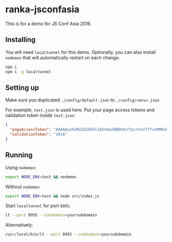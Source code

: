 # ranka-jsconfasia

This is for a demo for JS Conf Asia 2016.

## Installing

You will need `localtunnel` for this demo. Optionally, you can also install `nodemon` that will automatically restart on each change.

```sh
npm i
npm i -g localtunnel
```

## Setting up

Make sure you duplicated `./config/default.json` to `./config/<env>.json`.

For example, `test.json` is used here. Put your page access tokens and validation token inside `test.json`

```json
{
  "pageAccessToken": "AAAAAunK2MwZDZDEAlIAXnUeZABNh0ufYpcteSxfYfxaMMKnhcvYpCrhiwNwXIgCBTN4C2NOI1WPrxJG8SSNHK8ZAcLdIkqNyVFxPSlOPODYIAEhkcfyAO0BAHfOJHXx6ZBNgQySyX0VitRS9l8Hs0PuzsgJgNgMmBGlC6h4p9g1Dj",
  "validationToken": "2016"
}
```


## Running

Using `nodemon`:

```sh
export NODE_ENV=test && nodemon
```

Without `nodemon`:

```sh
export NODE_ENV=test && node src/index.js
```

Start `localtunnel` for port `8955`.

```sh
lt --port 8955 --subdomain=yoursubdomain
```

Alternatively:

```sh
/usr/local/bin/lt --port 8955 --subdomain=yoursubdomain
```